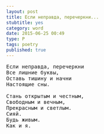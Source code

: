 ```yaml
---
layout: post
title: Если неправда, перечеркни...
stubtitle: yes
category: word
date: 2015-06-25 00:49
type: P
tags: poetry
published: true
---
```


<pre>
Если неправда, перечеркни
Все лишние буквы,
Оставь тишину и начни
Настоящие сны.

Стань открытым и честным,
Свободным и вечным,
Прекрасным и светлым.
Сияй.
Будь живым.
Как и я.
</pre>
